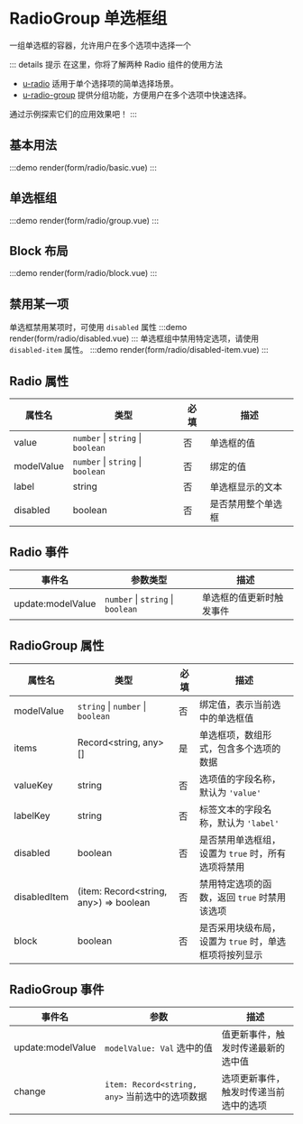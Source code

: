 # RadioGroup 单选框组

一组单选框的容器，允许用户在多个选项中选择一个

::: details 提示
在这里，你将了解两种 Radio 组件的使用方法

- [u-radio](/components/form/radio.html#基本用法) 适用于单个选择项的简单选择场景。
- [u-radio-group](/components/form/radio.html#单选框组) 提供分组功能，方便用户在多个选项中快速选择。

通过示例探索它们的应用效果吧！
:::

## 基本用法

:::demo
render(form/radio/basic.vue)
:::

## 单选框组

:::demo
render(form/radio/group.vue)
:::

## Block 布局

:::demo
render(form/radio/block.vue)
:::

## 禁用某一项

单选框禁用某项时，可使用 `disabled` 属性
:::demo
render(form/radio/disabled.vue)
:::
单选框组中禁用特定选项，请使用 `disabled-item` 属性。
:::demo
render(form/radio/disabled-item.vue)
:::

## Radio 属性

| 属性名     | 类型                              | 必填 | 描述               |
| ---------- | --------------------------------- | ---- | ------------------ |
| value      | `number` \| `string` \| `boolean` | 否   | 单选框的值         |
| modelValue | `number` \| `string` \| `boolean` | 否   | 绑定的值           |
| label      | string                            | 否   | 单选框显示的文本   |
| disabled   | boolean                           | 否   | 是否禁用整个单选框 |

## Radio 事件

| 事件名            | 参数类型                          | 描述                     |
| ----------------- | --------------------------------- | ------------------------ |
| update:modelValue | `number` \| `string` \| `boolean` | 单选框的值更新时触发事件 |

## RadioGroup 属性

| 属性名       | 类型                                   | 必填 | 描述                                                   |
| ------------ | -------------------------------------- | ---- | ------------------------------------------------------ |
| modelValue   | `string` \| `number` \| `boolean`      | 否   | 绑定值，表示当前选中的单选框值                         |
| items        | Record<string, any>[]                  | 是   | 单选框项，数组形式，包含多个选项的数据                 |
| valueKey     | string                                 | 否   | 选项值的字段名称，默认为 `'value'`                     |
| labelKey     | string                                 | 否   | 标签文本的字段名称，默认为 `'label'`                   |
| disabled     | boolean                                | 否   | 是否禁用单选框组，设置为 `true` 时，所有选项将禁用     |
| disabledItem | (item: Record<string, any>) => boolean | 否   | 禁用特定选项的函数，返回 `true` 时禁用该选项           |
| block        | boolean                                | 否   | 是否采用块级布局，设置为 `true` 时，单选框项将按列显示 |

## RadioGroup 事件

| 事件名            | 参数                                           | 描述                                   |
| ----------------- | ---------------------------------------------- | -------------------------------------- |
| update:modelValue | `modelValue: Val` 选中的值                     | 值更新事件，触发时传递最新的选中值     |
| change            | `item: Record<string, any>` 当前选中的选项数据 | 选项更新事件，触发时传递当前选中的选项 |
